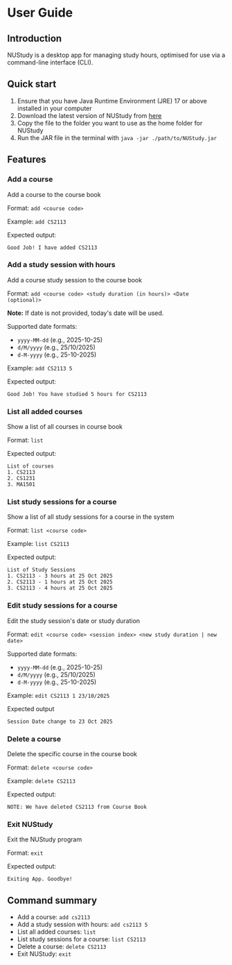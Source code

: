 # User Guide

## Introduction

NUStudy is a desktop app for managing study hours, optimised for use via a command-line interface (CLI).

## Quick start

1. Ensure that you have Java Runtime Environment (JRE) 17 or above installed in your computer
1. Download the latest version of NUStudy from [here](
   https://github.com/AY2526S1-CS2113-W14-2/tp/releases/latest/download/NUStudy.jar)
1. Copy the file to the folder you want to use as the home folder for NUStudy
1. Run the JAR file in the terminal with `java -jar ./path/to/NUStudy.jar`

## Features

### Add a course

Add a course to the course book

Format: `add <course code>`

Example: `add CS2113`

Expected output:

```
Good Job! I have added CS2113
```

### Add a study session with hours

Add a course study session to the course book

Format: `add <course code> <study duration (in hours)> <Date (optional)>`

**Note:** If date is not provided, today's date will be used.

Supported date formats:

- `yyyy-MM-dd` (e.g., 2025-10-25)
- `d/M/yyyy` (e.g., 25/10/2025)
- `d-M-yyyy` (e.g., 25-10-2025)

Example: `add CS2113 5`

Expected output:

```
Good Job! You have studied 5 hours for CS2113
```

### List all added courses

Show a list of all courses in course book

Format: `list`

Expected output:

```
List of courses
1. CS2113
2. CS1231
3. MA1501
```

### List study sessions for a course

Show a list of all study sessions for a course in the system

Format: `list <course code>`

Example: `list CS2113`

Expected output:

```
List of Study Sessions
1. CS2113 - 3 hours at 25 Oct 2025
2. CS2113 - 1 hours at 25 Oct 2025
3. CS2113 - 4 hours at 25 Oct 2025
```

### Edit study sessions for a course

Edit the study session's date or study duration

Format: `edit <course code> <session index> <new study duration | new date>`

Supported date formats:

- `yyyy-MM-dd` (e.g., 2025-10-25)
- `d/M/yyyy` (e.g., 25/10/2025)
- `d-M-yyyy` (e.g., 25-10-2025)

Example: `edit CS2113 1 23/10/2025`

Expected output

```
Session Date change to 23 Oct 2025
```

### Delete a course

Delete the specific course in the course book

Format: `delete <course code>`

Example: `delete CS2113`

Expected output:

```
NOTE: We have deleted CS2113 from Course Book
```

### Exit NUStudy

Exit the NUStudy program

Format: `exit`

Expected output:

```
Exiting App. Goodbye!
```

## Command summary

* Add a course: `add cs2113`
* Add a study session with hours: `add cs2113 5`
* List all added courses: `list`
* List study sessions for a course: `list CS2113`
* Delete a course: `delete CS2113`
* Exit NUStudy: `exit`
